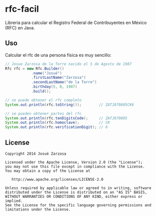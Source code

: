 rfc-facil
=========

Libreria para calcular el Registro Federal de Contribuyentes en México (RFC) en Java.

Uso
---
Calcular el rfc de una persona física es muy sencillo:
```java
// Josue Zarzosa de la Torre nacido el 5 de Agosto de 1987
Rfc rfc = new Rfc.Builder()
            .name("Josué")
            .firstLastName("Zarzosa")
            .secondLastName("de la Torre")
            .birthday(5, 8, 1987)
            .build();

// se puede obtener el rfc completo
System.out.println(rfc.toString());        // ZATJ870805CK6

// se pueden obtener partes del rfc
System.out.println(rfc.tenDigitsCode);     // ZATJ870805
System.out.println(rfc.homoclave);         // CK
System.out.println(rfc.verificationDigit); // 6
```
License
-------

    Copyright 2014 Josué Zarzosa

    Licensed under the Apache License, Version 2.0 (the "License");
    you may not use this file except in compliance with the License.
    You may obtain a copy of the License at

       http://www.apache.org/licenses/LICENSE-2.0

    Unless required by applicable law or agreed to in writing, software
    distributed under the License is distributed on an "AS IS" BASIS,
    WITHOUT WARRANTIES OR CONDITIONS OF ANY KIND, either express or implied.
    See the License for the specific language governing permissions and
    limitations under the License.
